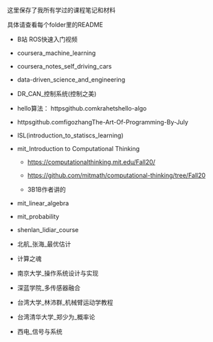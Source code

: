 这里保存了我所有学过的课程笔记和材料

具体请查看每个folder里的README



* B站 ROS快速入门视频
* coursera_machine_learning
* coursera_notes_self_driving_cars
* data-driven_science_and_engineering
* DR_CAN_控制系统(控制之美)
* hello算法： httpsgithub.comkrahetshello-algo
* httpsgithub.comfigozhangThe-Art-Of-Programming-By-July
* ISL(introduction_to_statiscs_learning)
* mit_Introduction to Computational Thinking

  * https://computationalthinking.mit.edu/Fall20/

  * https://github.com/mitmath/computational-thinking/tree/Fall20

  * 3B1B作者讲的
* mit_linear_algebra
* mit_probability
* shenlan_lidiar_course
* 北航_张海_最优估计
* 计算之魂
* 南京大学_操作系统设计与实现
* 深蓝学院_多传感器融合
* 台湾大学_林沛群_机械臂运动学教程
* 台湾清华大学_郑少为_概率论
* 西电_信号与系统


